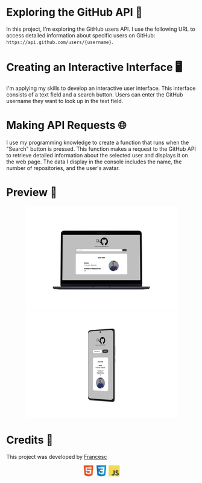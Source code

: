 # Exploring the GitHub API 🚀

In this project, I'm exploring the GitHub users API. I use the following URL to access detailed information about specific users on GitHub: `https://api.github.com/users/{username}`.

# Creating an Interactive Interface 🖥️

I'm applying my skills to develop an interactive user interface. This interface consists of a text field and a search button. Users can enter the GitHub username they want to look up in the text field.

# Making API Requests 🌐

I use my programming knowledge to create a function that runs when the "Search" button is pressed. This function makes a request to the GitHub API to retrieve detailed information about the selected user and displays it on the web page. The data I display in the console includes the name, the number of repositories, and the user's avatar.

# Preview 📸

<div align="center">
  <img src="assets/mockup github portatil.png" width="400">
  <img src="assets/mockup github movil.png" width="400">
</div>

# Credits 👏

This project was developed by [Francesc](https://www.linkedin.com/in/francescalberola/)

<p align="center">
  <img src="https://raw.githubusercontent.com/devicons/devicon/master/icons/html5/html5-original.svg" width="30" alt="HTML">
  <img src="https://raw.githubusercontent.com/devicons/devicon/master/icons/css3/css3-original.svg" width="30" alt="CSS">
  <img src="https://raw.githubusercontent.com/devicons/devicon/master/icons/javascript/javascript-original.svg" width="30" alt="JavaScript">
</p>
